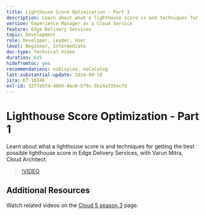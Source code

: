 ```yaml
---
title: Lighthouse Score Optimization - Part 1
description: Learn about what a lighthouse score is and techniques for getting the best possible lighthouse score in Edge Delivery Services.
version: Experience Manager as a Cloud Service
feature: Edge Delivery Services
topic: Development
role: Developer, Leader, User
level: Beginner, Intermediate
doc-type: Technical Video
duration: 635
hidefromtoc: yes
recommendations: noDisplay, noCatalog
last-substantial-update: 2024-09-10
jira: KT-16146
exl-id: 32ffe5fd-48b6-4bc6-b79c-5b14a335ecfd
---
```

# Lighthouse Score Optimization - Part 1

Learn about what a lighthouse score is and techniques for getting the best possible lighthouse score in Edge Delivery Services, with Varun Mitra, Cloud Architect.

>[!VIDEO](https://video.tv.adobe.com/v/3433378/?learn=on)

## Additional Resources

Watch related videos on the [Cloud 5 season 3](../cloud5-season-3.md) page.
